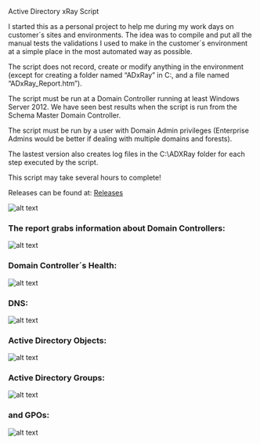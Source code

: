 Active Directory xRay Script

I started this as a personal project to help me during my work days on customer´s sites and environments. The idea was to compile and put all the manual tests the validations I used to make in the customer´s environment at a simple place in the most automated way as possible. 

The script does not record, create or modify anything in the environment (except for creating a folder named “ADxRay” in C:\, and a file named “ADxRay_Report.htm”). 

The script must be run at a Domain Controller running at least Windows Server 2012. We have seen best results when the script is run from the Schema Master Domain Controller.

The script must be run by a user with Domain Admin privileges (Enterprise Admins would be better if dealing with multiple domains and forests).

The lastest version also creates log files in the C:\ADXRay folder for each step executed by the script.

This script may take several hours to complete!

Releases can be found at: [Releases](https://github.com/Merola132/ADxRay/releases)

![alt text](https://github.com/Merola132/ADxRay/raw/master/Docs/0.png)


### The report grabs information about Domain Controllers:

![alt text](https://github.com/Merola132/ADxRay/raw/master/Docs/1.png)

### Domain Controller´s Health:

![alt text](https://github.com/Merola132/ADxRay/raw/master/Docs/2.png)

### DNS:

![alt text](https://github.com/Merola132/ADxRay/raw/master/Docs/3.png)

### Active Directory Objects:

![alt text](https://github.com/Merola132/ADxRay/raw/master/Docs/4.png)

### Active Directory Groups:

![alt text](https://github.com/Merola132/ADxRay/raw/master/Docs/5.png)

### and GPOs:

![alt text](https://github.com/Merola132/ADxRay/raw/master/Docs/6.png)
